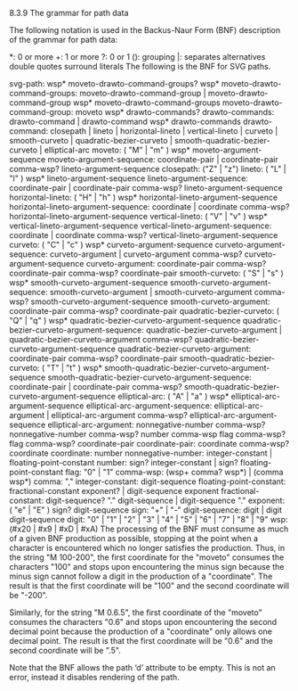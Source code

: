 8.3.9 The grammar for path data

The following notation is used in the Backus-Naur Form (BNF) description of the grammar for path data:

*: 0 or more
+: 1 or more
?: 0 or 1
(): grouping
|: separates alternatives
double quotes surround literals
The following is the BNF for SVG paths.

svg-path:
    wsp* moveto-drawto-command-groups? wsp*
moveto-drawto-command-groups:
    moveto-drawto-command-group
    | moveto-drawto-command-group wsp* moveto-drawto-command-groups
moveto-drawto-command-group:
    moveto wsp* drawto-commands?
drawto-commands:
    drawto-command
    | drawto-command wsp* drawto-commands
drawto-command:
    closepath
    | lineto
    | horizontal-lineto
    | vertical-lineto
    | curveto
    | smooth-curveto
    | quadratic-bezier-curveto
    | smooth-quadratic-bezier-curveto
    | elliptical-arc
moveto:
    ( "M" | "m" ) wsp* moveto-argument-sequence
moveto-argument-sequence:
    coordinate-pair
    | coordinate-pair comma-wsp? lineto-argument-sequence
closepath:
    ("Z" | "z")
lineto:
    ( "L" | "l" ) wsp* lineto-argument-sequence
lineto-argument-sequence:
    coordinate-pair
    | coordinate-pair comma-wsp? lineto-argument-sequence
horizontal-lineto:
    ( "H" | "h" ) wsp* horizontal-lineto-argument-sequence
horizontal-lineto-argument-sequence:
    coordinate
    | coordinate comma-wsp? horizontal-lineto-argument-sequence
vertical-lineto:
    ( "V" | "v" ) wsp* vertical-lineto-argument-sequence
vertical-lineto-argument-sequence:
    coordinate
    | coordinate comma-wsp? vertical-lineto-argument-sequence
curveto:
    ( "C" | "c" ) wsp* curveto-argument-sequence
curveto-argument-sequence:
    curveto-argument
    | curveto-argument comma-wsp? curveto-argument-sequence
curveto-argument:
    coordinate-pair comma-wsp? coordinate-pair comma-wsp? coordinate-pair
smooth-curveto:
    ( "S" | "s" ) wsp* smooth-curveto-argument-sequence
smooth-curveto-argument-sequence:
    smooth-curveto-argument
    | smooth-curveto-argument comma-wsp? smooth-curveto-argument-sequence
smooth-curveto-argument:
    coordinate-pair comma-wsp? coordinate-pair
quadratic-bezier-curveto:
    ( "Q" | "q" ) wsp* quadratic-bezier-curveto-argument-sequence
quadratic-bezier-curveto-argument-sequence:
    quadratic-bezier-curveto-argument
    | quadratic-bezier-curveto-argument comma-wsp? 
        quadratic-bezier-curveto-argument-sequence
quadratic-bezier-curveto-argument:
    coordinate-pair comma-wsp? coordinate-pair
smooth-quadratic-bezier-curveto:
    ( "T" | "t" ) wsp* smooth-quadratic-bezier-curveto-argument-sequence
smooth-quadratic-bezier-curveto-argument-sequence:
    coordinate-pair
    | coordinate-pair comma-wsp? smooth-quadratic-bezier-curveto-argument-sequence
elliptical-arc:
    ( "A" | "a" ) wsp* elliptical-arc-argument-sequence
elliptical-arc-argument-sequence:
    elliptical-arc-argument
    | elliptical-arc-argument comma-wsp? elliptical-arc-argument-sequence
elliptical-arc-argument:
    nonnegative-number comma-wsp? nonnegative-number comma-wsp? 
        number comma-wsp flag comma-wsp? flag comma-wsp? coordinate-pair
coordinate-pair:
    coordinate comma-wsp? coordinate
coordinate:
    number
nonnegative-number:
    integer-constant
    | floating-point-constant
number:
    sign? integer-constant
    | sign? floating-point-constant
flag:
    "0" | "1"
comma-wsp:
    (wsp+ comma? wsp*) | (comma wsp*)
comma:
    ","
integer-constant:
    digit-sequence
floating-point-constant:
    fractional-constant exponent?
    | digit-sequence exponent
fractional-constant:
    digit-sequence? "." digit-sequence
    | digit-sequence "."
exponent:
    ( "e" | "E" ) sign? digit-sequence
sign:
    "+" | "-"
digit-sequence:
    digit
    | digit digit-sequence
digit:
    "0" | "1" | "2" | "3" | "4" | "5" | "6" | "7" | "8" | "9"
wsp:
    (#x20 | #x9 | #xD | #xA)
The processing of the BNF must consume as much of a given BNF production as possible, stopping at the point when a character is encountered which no longer satisfies the production. Thus, in the string "M 100-200", the first coordinate for the "moveto" consumes the characters "100" and stops upon encountering the minus sign because the minus sign cannot follow a digit in the production of a "coordinate". The result is that the first coordinate will be "100" and the second coordinate will be "-200".

Similarly, for the string "M 0.6.5", the first coordinate of the "moveto" consumes the characters "0.6" and stops upon encountering the second decimal point because the production of a "coordinate" only allows one decimal point. The result is that the first coordinate will be "0.6" and the second coordinate will be ".5".

Note that the BNF allows the path ‘d’ attribute to be empty. This is not an error, instead it disables rendering of the path.